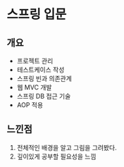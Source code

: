 
# 스프링 입문

## 개요
* 프로젝트 관리
* 테스트케이스 작성
* 스프링 빈과 의존관계
* 웹 MVC 개발
* 스프링 DB 접근 기술
* AOP 적용

## 느낀점
1. 전체적인 배경을 알고 그림을 그려봤다.
2. 깊이있게 공부할 필요성을 느낌